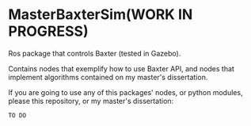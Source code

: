 # MasterBaxterSim(WORK IN PROGRESS)

Ros package that controls Baxter (tested in Gazebo).

Contains nodes that exemplify how to use Baxter API, and nodes that implement algorithms contained on my master's dissertation.

If you are going to use any of this packages' nodes, or python modules, please this repository, or my master's dissertation:
```
TO DO
```